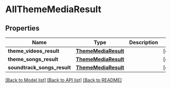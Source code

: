 # AllThemeMediaResult

## Properties
Name | Type | Description | Notes
------------ | ------------- | ------------- | -------------
**theme_videos_result** | [**ThemeMediaResult**](ThemeMediaResult.md) |  | [optional] 
**theme_songs_result** | [**ThemeMediaResult**](ThemeMediaResult.md) |  | [optional] 
**soundtrack_songs_result** | [**ThemeMediaResult**](ThemeMediaResult.md) |  | [optional] 

[[Back to Model list]](../README.md#documentation-for-models) [[Back to API list]](../README.md#documentation-for-api-endpoints) [[Back to README]](../README.md)

